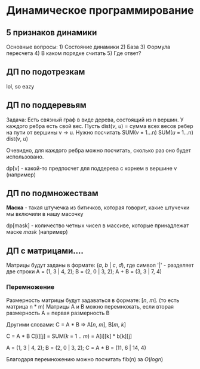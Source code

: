 # Динамическое программирование 

## 5 признаков динамики

Основные вопросы:
    1) Состояние динамики
    2) База
    3) Формула пересчета
    4) В каком порядке считать
    5) Где ответ?


## ДП по подотрезкам

lol, so eazy


## ДП по поддеревьям

Задача: Есть связный граф в виде дерева, состоящий из $n$ вершин. У каждого ребра есть свой вес. Пусть dist($v$, $u$) = сумма всех весов ребер на пути от вершины v -> u. 
Нужно посчитать SUM($v$ = 1...n) SUM($u$ = 1...n) dist($v$, $u$)

Очевидно, для каждого ребра можно посчитать, сколько раз оно будет использовано.

dp[v] - какой-то предпосчет для поддерева с корнем в вершине v (например)


## ДП по подмножествам

**Маска** - такая штучечка из битичков, которая говорит, какие штучечки мы включили в нашу масочку

dp[mask] - количество четных чисел в массиве, которые принадлежат маске $mask$ (например)


## ДП с матрицами....

Матрицы будут заданы в формате: ($a$, $b$ | $c$, $d$), где символ '|' - разделяет две строки
A = (1, 3 | 4, 2); B = (2, 0 | 3, 2); A + B = (3, 3 | 7, 4)

### Перемножение

Размерность матрицы будут задаваться в формате: [$n$, $m$]. (то есть матрица n * m)
Матрицы A и B можно перемножать, если вторая размерность A = первая размерность B

Другими словами: C = A * B => A[$n$, $m$], B[$m$, $k$]

C = A * B
C[i][j] = SUM($k$ = 1 .. $m$) = A[i][k] * b[k][j]

A = (1, 3 | 4, 2); B = (2, 0 | 3, 2); C = A * B = (11, 6 | 14, 4)


Благодаря перемножению можно посчитать fib($n$) за $O(logn)$
